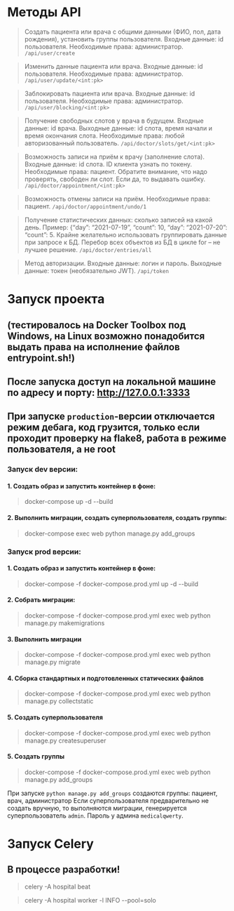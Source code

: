 # Методы API
> Создать пациента или врача с общими данными (ФИО, пол, дата рождения), 
> установить группы пользователя. Входные данные: id пользователя. 
> Необходимые права: администратор. `/api/user/create`

> Изменить данные пациента или врача. Входные данные: id пользователя. 
> Необходимые права: администратор. `/api/user/update/<int:pk>`

> Заблокировать пациента или врача. Входные данные: id пользователя. 
> Необходимые права: администратор. `/api/user/blocking/<int:pk>`

> Получение свободных слотов у врача в будущем. Входные данные: id врача. 
> Выходные данные: id слота, время начали и время окончания слота. 
> Необходимые права: любой авторизованный пользователь. `/api/doctor/slots/get/<int:pk>`

> Возможность записи на приём к врачу (заполнение слота). 
> Входные данные: id слота. ID клиента узнать по токену. 
> Необходимые права: пациент. Обратите внимание, что надо проверять, свободен ли слот. 
> Если да, то выдавать ошибку. `/api/doctor/appointment/<int:pk>`

> Возможность отмены записи на приём. 
> Необходимые права: пациент. `/api/doctor/appointment/undo/1`

> Получение статистических данных: сколько записей на какой день. 
> Пример: {“day”: “2021-07-19”, “count”: 10, “day”: “2021-07-20”: “count”: 5. 
> Крайне желательно использовать группировать данные при запросе к БД. 
> Перебор всех объектов из БД в цикле for – не лучшее решение. `/api/doctor/entries/all`

> Метод авторизации. Входные данные: логин и пароль. 
> Выходные данные: токен (необязательно JWT). `/api/token`



# Запуск проекта
## (тестировалось на Docker Toolbox под Windows, на Linux возможно понадобится выдать права на исполнение файлов entrypoint.sh!)
## После запуска доступ на локальной машине по адресу и порту: http://127.0.0.1:3333
## При запуске `production`-версии отключается режим дебага, код грузится, только если проходит проверку на flake8, работа в режиме пользователя, а не root

### Запуск dev версии:
#### 1. Создать образ и запустить контейнер в фоне:
> docker-compose  up -d --build 
#### 2. Выполнить миграции, создать суперпользователя, создать группы:
> docker-compose exec web python manage.py add_groups


### Запуск prod версии:
#### 1. Создать образ и запустить контейнер в фоне:
> docker-compose -f docker-compose.prod.yml  up -d --build 
#### 2. Собрать миграции:
> docker-compose -f docker-compose.prod.yml exec web python manage.py makemigrations
#### 3. Выполнить миграции
> docker-compose -f docker-compose.prod.yml exec web python manage.py migrate
#### 4. Сборка стандартных и подготовленных статических файлов 
> docker-compose -f docker-compose.prod.yml exec web python manage.py collectstatic
#### 5. Создать суперпользователя
> docker-compose -f docker-compose.prod.yml exec web python manage.py createsuperuser
#### 5. Создать группы
> docker-compose -f docker-compose.prod.yml exec web python manage.py add_groups

 При запуске `python manage.py add_groups` создаются группы: пациент, врач, администратор 
 Если суперпользователя предварительно не создать вручную, то выполняются миграции, 
 генерируется суперпользователь `admin`. Пароль у админа `medicalqwerty`.

# Запуск Celery
## В процессе разработки!

> celery -A hospital beat

> celery -A hospital worker -l INFO --pool=solo
